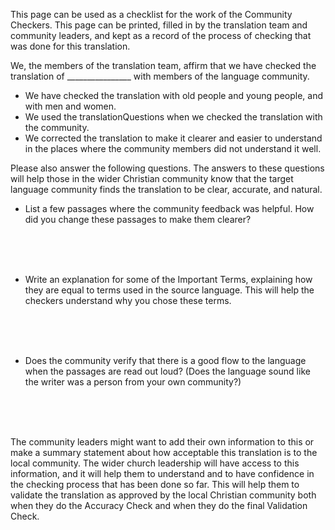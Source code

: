 This page can be used as a checklist for the work of the Community Checkers. This page can be printed, filled in by the translation team and community leaders, and kept as a record of the process of checking that was done for this translation.


We, the members of the translation team, affirm that we have checked the translation of ________________ with members of the language community.

* We have checked the translation with old people and young people, and with men and women.
* We used the translationQuestions when we checked the translation with the community.
* We corrected the translation to make it clearer and easier to understand in the places where the community members did not understand it well.

Please also answer the following questions. The answers to these questions will help those in the wider Christian community know that the target language community finds the translation to be clear, accurate, and natural.

* List a few passages where the community feedback was helpful. How did you change these passages to make them clearer?

<br>
<br>
<br>

* Write an explanation for some of the Important Terms, explaining how they are equal to terms used in the source language. This will help the checkers understand why you chose these terms.

<br>
<br>
<br>

* Does the community verify that there is a good flow to the language when the passages are read out loud? (Does the language sound like the writer was a person from your own community?)

<br>
<br>
<br>

The community leaders might want to add their own information to this or make a summary statement about how acceptable this translation is to the local community. The wider church leadership will have access to this information, and it will help them to understand and to have confidence in the checking process that has been done so far. This will help them to validate the translation as approved by the local Christian community both when they do the Accuracy Check and when they do the final Validation Check.
<br>
<br>
<br>
